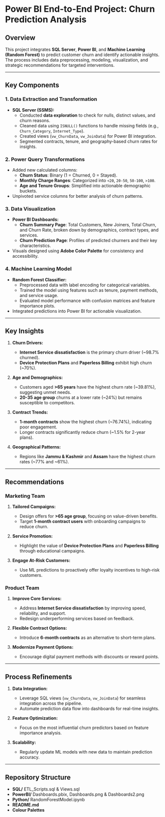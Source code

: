 # Power BI End-to-End Project: Churn Prediction Analysis

## Overview
This project integrates **SQL Server**, **Power BI**, and **Machine Learning (Random Forest)** to predict customer churn and identify actionable insights. The process includes data preprocessing, modeling, visualization, and strategic recommendations for targeted interventions.

---

## Key Components

### 1. Data Extraction and Transformation
- **SQL Server (SSMS):**
  - Conducted **data exploration** to check for nulls, distinct values, and churn reasons.
  - Cleaned data using `ISNULL()` functions to handle missing fields (e.g., `Churn_Category`, `Internet_Type`).
  - Created views (`vw_ChurnData`, `vw_JoinData`) for Power BI integration.
  - Segmented contracts, tenure, and geography-based churn rates for insights.

### 2. Power Query Transformations
- Added new calculated columns:
  - **Churn Status**: Binary (1 = Churned, 0 = Stayed).
  - **Monthly Charge Ranges**: Categorized into `<20`, `20-50`, `50-100`, `>100`.
  - **Age and Tenure Groups**: Simplified into actionable demographic buckets.
- Unpivoted service columns for better analysis of churn patterns.

### 3. Data Visualization
- **Power BI Dashboards:**
  - **Churn Summary Page**: Total Customers, New Joiners, Total Churn, and Churn Rate, broken down by demographics, contract types, and services.
  - **Churn Prediction Page**: Profiles of predicted churners and their key characteristics.
- Visuals designed using **Adobe Color Palette** for consistency and accessibility.

### 4. Machine Learning Model
- **Random Forest Classifier:**
  - Preprocessed data with label encoding for categorical variables.
  - Trained the model using features such as tenure, payment methods, and service usage.
  - Evaluated model performance with confusion matrices and feature importance plots.
- Integrated predictions into Power BI for actionable visualization.

---

## Key Insights

1. **Churn Drivers:**
   - **Internet Service dissatisfaction** is the primary churn driver (~98.7% churned).
   - **Device Protection Plans** and **Paperless Billing** exhibit high churn (~70%).

2. **Age and Demographics:**
   - Customers aged **>65 years** have the highest churn rate (~39.81%), suggesting unmet needs.
   - **20-35 age group** churns at a lower rate (~24%) but remains susceptible to competitors.

3. **Contract Trends:**
   - **1-month contracts** show the highest churn (~76.74%), indicating poor engagement.
   - Longer contracts significantly reduce churn (~1.5% for 2-year plans).

4. **Geographical Patterns:**
   - Regions like **Jammu & Kashmir** and **Assam** have the highest churn rates (~77% and ~61%).

---

## Recommendations

### Marketing Team
1. **Tailored Campaigns:**
   - Design offers for **>65 age group**, focusing on value-driven benefits.
   - Target **1-month contract users** with onboarding campaigns to reduce churn.

2. **Service Promotion:**
   - Highlight the value of **Device Protection Plans** and **Paperless Billing** through educational campaigns.

3. **Engage At-Risk Customers:**
   - Use ML predictions to proactively offer loyalty incentives to high-risk customers.

### Product Team
1. **Improve Core Services:**
   - Address **Internet Service dissatisfaction** by improving speed, reliability, and support.
   - Redesign underperforming services based on feedback.

2. **Flexible Contract Options:**
   - Introduce **6-month contracts** as an alternative to short-term plans.

3. **Modernize Payment Options:**
   - Encourage digital payment methods with discounts or reward points.

---

## Process Refinements

1. **Data Integration:**
   - Leverage SQL views (`vw_ChurnData`, `vw_JoinData`) for seamless integration across the pipeline.
   - Automate prediction data flow into dashboards for real-time insights.

2. **Feature Optimization:**
   - Focus on the most influential churn predictors based on feature importance analysis.

3. **Scalability:**
   - Regularly update ML models with new data to maintain prediction accuracy.

---

## Repository Structure
- **SQL/**
  ETL_Scripts.sql &
  Views.sql
- **PowerBI/**
  Dashboards.pbix,
  Dashboards.png &
  Dashboards2.png
- **Python/**
  RandomForestModel.ipynb
- **README.md**
- **Colour Palettes**
